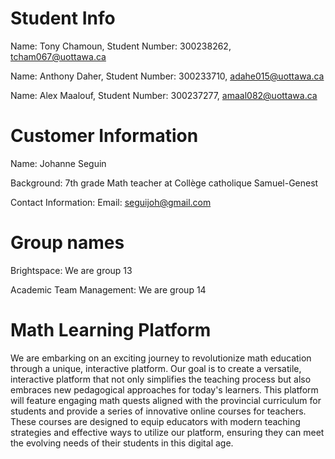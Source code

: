 # Student Info

Name: Tony Chamoun, Student Number: 300238262, tcham067@uottawa.ca

Name: Anthony Daher, Student Number: 300233710, adahe015@uottawa.ca

Name: Alex Maalouf, Student Number: 300237277, amaal082@uottawa.ca


# Customer Information

Name: Johanne Seguin

Background: 7th grade Math teacher at Collège catholique Samuel-Genest

Contact Information: Email: seguijoh@gmail.com


# Group names

Brightspace: We are group 13

Academic Team Management: We are group 14

# Math Learning Platform

We are embarking on an exciting journey to revolutionize math education through a unique, interactive platform. Our goal is to create a versatile, interactive platform that not only simplifies the teaching process but also embraces new pedagogical approaches for today's learners. This platform will feature engaging math quests aligned with the provincial curriculum for students and provide a series of innovative online courses for teachers. These courses are designed to equip educators with modern teaching strategies and effective ways to utilize our platform, ensuring they can meet the evolving needs of their students in this digital age.
